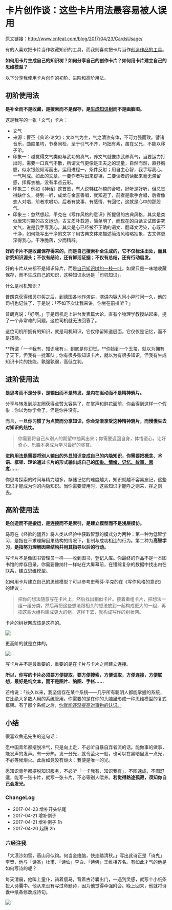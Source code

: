 # 卡片创作谈：这些卡片用法最容易被人误用


原文链接：http://www.cnfeat.com/blog/2017/04/23/CardsUsage/


有的人喜欢把卡片当作收藏知识的工具，而我则喜欢把卡片当作[创造作品的工具](http://mp.weixin.qq.com/s?__biz=MzA4MTQ0NDQxNg==&mid=2650639168&idx=1&sn=a612b22c336488479b91505978feab40&chksm=879dc06fb0ea497984d5760371bd8e5c0e6b050a8237c7859f48bdc72141650eab719eb6e7f5#rd)。

**如何用卡片生成自己的知识树？如何分享自己的创作卡片？如何用卡片建立自己的思维模型？**

以下分享我使用卡片创作的初阶、进阶和高阶用法。

## 初阶使用法

**是补全而不是收藏，是搜索而不是保存，是[生成知识树](https://mp.weixin.qq.com/s?__biz=MzA4MTQ0NDQxNg==&mid=2650639234&idx=1&sn=07a0f57145662d6f508594d26991edb2&chksm=879dc0adb0ea49bb39dd0973815014f5d309834549979aa3514c82cdbcf9b3b4f43636604d24#rd)而不是画脑图。**

这是我写的一张「文气」卡片：

* 文气
* 来源：曹丕《典论·论文》：文以气为主，气之清浊有体，不可力强而致。譬诸音乐，曲度虽均，节奏同检，至于引气不齐，巧拙有素，虽在父兄，不能以移子弟。
* 印象一：越觉得文气类似与武功的真气，养文气就像练武养真气，当要运力打出时，需要一口真气不散，所谓文气更像是王夫之的现量，自然而然，直抒胸臆，似水银般倾泻而出，运用进程一，条件反射；用自主心智，我手写我心，一气呵成。如此的文章，一要作者写出来舒坦，二要读者的读起来毫无滞留感，挥挥衣袖，没有半点云彩。
* 印象二：例如《神话》这首歌，有人说韩红孙楠的合唱，好听是好听，但总觉得缺什么，待到一听，成龙与金喜善唱，就知道了，前者是歌手合唱，后者像恋人对唱，前者求唱功，后者有故事、有感情、有回忆，这就是心中的那股气。
* 印象三：忽然想起，平克在《写作风格的意识》所提倡的古典风格，其实是类似唐宋时期的古文运动，古文质朴载道，简单明了，而现在的白话文试图讲究文气，说是我手写我心，其实是心已经被不正确的语文、翻译文污染，心既不干净，如何能写出干净的文字？用古典文体来描述简洁风格略抽象，古文体更深得我心。干净脆落，少而精辟。

**好的卡片不是收藏保存得来的，而是自己搜索补全生成的，它不仅标注出处，而且讲究知识源头；不仅有结论，还有鲜活证据；不仅有总结，还有行动启发。**

好的卡片从来都不是知识碎片，而是[自己知识树的一枝一叶](http://mp.weixin.qq.com/s?__biz=MzA4MTQ0NDQxNg==&mid=2650639213&idx=1&sn=aaacd51149adb15d9e567ee472f4cef3&chksm=879dc042b0ea4954c8db1d82a5bc6770acc00d476d24a14074eaf5d2268ddb9dba8197e286d1#rd)。如果只是一味地收藏保存，而不生成自己的知识，这种知识永远是「司机知识」。

什么是司机知识？

普朗克获得诺贝尔奖之后，到德国各地作演讲，演讲内容大同小异时间一久，他的司机也记住了，于是说：「不如下次让我来讲，你坐在前排听？」

普朗克说：「好啊。」于是司机走上讲台发表篇大论。直有个物理学教授站起来，提了一个非常难的问题。这位司机就无法回答了。

这位司机所拥有的知识，就是司机知识，它仅停留知道层面，它仅仅是记忆，而不是技能。

**所谓「一卡我有，知识我有」，到底是你幻觉。**你捡到一个玉玺，就以为拥有了天下，但我有一批军队；你有很多张知识卡片，就以为有很多知识，但我有生成知识卡片的技能。孰强孰弱，高低立判。


## 进阶使用法

**是思考而不是分享，是输出而不是转发，是内在驱动而不是精神鸦片。**

分享与转发到朋友圈获得点赞太容易了，在掌声和鲜花面前，你会得到这样一个假象：你以为你学会了，但是你并没有。

而且，**一旦你习惯了为点赞而分享知识，你会渐渐享受这种精神鸦片，而慢慢失去对知识的热忱。**

> 你需要将自己从别人的期望中抽离出来；你需要返回自身，体悟道心，让好奇心、乐趣本身成为学习最好的奖赏。

**进阶用法是需要将别人输出的外显知识变成自己的内隐知识，你需要把概念、术语、框架、理论通过卡片的形式输出成自己的[印象、情绪、记忆、故事、思考](http://www.yangzhiping.com/psy/nabokov.html)……**

你思考探索的时间与精力越多，存储记忆的难度越大，知识就越不容易忘记，这些知识才能成为你的内隐知识。当你需要使用时，这些知识才能呼之则来，挥之则去。


## 高阶使用法

**是创造而不是搬运，是连接而不是索引，是建立模型而不是浅层模仿。**

马奇在《经验的疆界》将人类从经验中获取智慧的模式分为两种：第一种为低智学习，是指在不求理解因果结构的情况下，复制与成功相连的行为。第二种为**高智学习，是指努力理解因果结构并用其指导以后的行动。**

写卡片不是像图书管理员一样——收到图书，登记入库。你最终的作品不是一本图书馆的库存目录，你需要像纳什一样站在大屏幕前，在错综复杂的数据中找出内在联系，建立思维模型。

如何用卡片建立自己的思维模型？可以参考史蒂芬·平克的在《写作风格的意识》的建议：

> 把你的想法随意写在卡片上，然后找出相似卡片。接着重组卡片，把想法一组一组分类，然后再把这些想法跟相关的想法放到一起构成更大的一组，再把这些大组构建成更大的组，这样下去，就构成写作的树状网。

卡片的树状网应该是这样的。


![](http://openmindclub.qiniudn.com/omt/CardUsage01.jpg)

更高阶的就是立体的。

![](http://openmindclub.qiniudn.com/omt/CardUsage02.jpg)

写卡片并不是最重要的，重要的是在卡片与卡片之间建立连接。

**所以，你写的卡片必须要方便提取，要方便搜索，方便调取，方便连接，方便联想，最好是纯文本，而不是图片、脑图、手帐……**

芒格说：「长久以来，我坚信存在某个系统——几乎所有聪明人都能掌握的系统，它比绝大多数人用的系统管用。你需要的是在你的头脑里形成一种思维模型的复式框架。有了那个系统之后，[你就能逐渐提高对事物的认识。](https://book.douban.com/review/7225217/)」


## 小结

很喜欢鲁迅先生的这句话：

愿中国青年都摆脱冷气，只是向上走，不必听自暴自弃者流的话。能做事的做事，能发声的发声。有一分热，发一分光，就令萤火一般，也可以在黑暗里发一点光，不必等候炬火。此后如竟没有炬火：我便是唯一的光。

愿知识青年都摆脱知识服务，不必听「一卡我有，知识我有」，不图速成，不图舒适，能写一张卡片，就写一张卡片，不必等别人喂养。**若觉得路途孤寂，须知你自己会发光。**


### ChangeLog

- 2017-04-23 增补开头结尾 
- 2017-04-21 增补例子
- 2017-04-21 增补例子 1h
- 2017-04-20 起稿 2h

### 六经注我

「大漠沙如雪，燕山月似钩。何当金络脑，快走踏清秋。」写出此诗正是「诗鬼」李贺，他与「诗圣」杜甫、「诗仙」李白、「诗佛」王维相齐名。有如此才气的他是如何写诗的呢？

每天清晨，他叫上童仆，骑着瘦马，背着古诗囊出门，一遇到灵感，就写个小纸条投入诗囊中。他从来没有写过命题诗，因为他觉得牵强附会。晚上回来，他就将诗囊中纸条修改成诗句。


![](http://openmindclub.qiniudn.com/omt/WeChatAppreciation.jpg)
